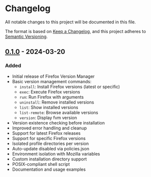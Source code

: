 # Changelog
All notable changes to this project will be documented in this file.

The format is based on [Keep a Changelog](https://keepachangelog.com/en/1.0.0/),
and this project adheres to [Semantic Versioning](https://semver.org/spec/v2.0.0.html).

## [0.1.0] - 2024-03-20

### Added
- Initial release of Firefox Version Manager
- Basic version management commands:
  - `install`: Install Firefox versions (latest or specific)
  - `exec`: Execute Firefox versions
  - `run`: Run Firefox with arguments
  - `uninstall`: Remove installed versions
  - `list`: Show installed versions
  - `list-remote`: Browse available versions
  - `version`: Display fvm version
- Version existence checking before installation
- Improved error handling and cleanup
- Support for latest Firefox releases
- Support for specific Firefox versions
- Isolated profile directories per version
- Auto-update disabled via policies.json
- Environment isolation with Mozilla variables
- Custom installation directory support
- POSIX-compliant shell script
- Documentation and usage examples

[0.1.0]: https://github.com/pablo-guelu/fvm/releases/tag/v0.1.0 
